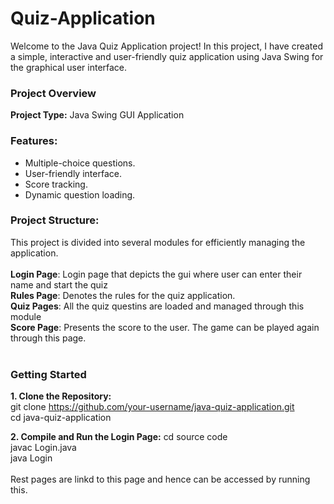 # Quiz-Application

Welcome to the Java Quiz Application project! In this project, I have created a simple, interactive and user-friendly quiz application using Java Swing for the graphical user interface.

### Project Overview
**Project Type:** Java Swing GUI Application<br>

### Features:
* Multiple-choice questions.
* User-friendly interface.
* Score tracking.
* Dynamic question loading.

### Project Structure:
This project is divided into several modules for efficiently managing the application.<br>
<br>
**Login Page**: Login page that depicts the gui where user can enter their name and start the quiz<br>
**Rules Page**: Denotes the rules for the quiz application.<br>
**Quiz Pages**: All the quiz questins are loaded and managed through this module<br>
**Score Page**: Presents the score to the user. The game can be played again through this page.<br>
<br>

### Getting Started
**1. Clone the Repository:**<br>
git clone https://github.com/your-username/java-quiz-application.git <br>
cd java-quiz-application<br>

**2. Compile and Run the Login Page:**
cd source code<br>
javac Login.java<br>
java Login<br>
<br>
Rest pages are linkd to this page and hence can be accessed by running this.
